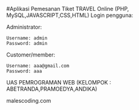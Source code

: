 #Aplikasi Pemesanan Tiket TRAVEL Online (PHP, MySQL,JAVASCRIPT,CSS,HTML)
Login pengguna:

Administrator:

    Username: admin
    Password: admin

Customer/member:

    Username: aaa@gmail.com
    Password: aaa

UAS PEMROGRAMAN WEB (KELOMPOK : ABETRANDA,PRAMOEDYA,ANDIKA)

malescoding.com
